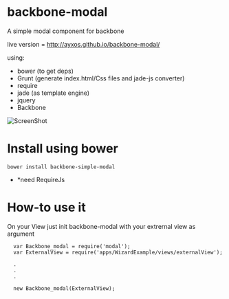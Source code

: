 backbone-modal
==============

A simple modal component for backbone

live version = http://ayxos.github.io/backbone-modal/

using:
- bower (to get deps)
- Grunt (generate index.html/Css files and jade-js converter)
- require
- jade (as template engine)
- jquery
- Backbone

![ScreenShot](http://i57.tinypic.com/rll3m9.png)

Install using bower
====================
```
bower install backbone-simple-modal
```

- *need RequireJs


How-to use it
====================

On your View just init backbone-modal with your extrernal view as argument

```
  var Backbone_modal = require('modal');
  var ExternalView = require('apps/WizardExample/views/externalView');
  
  .
  .
  .
  
  new Backbone_modal(ExternalView);
  
  
```
